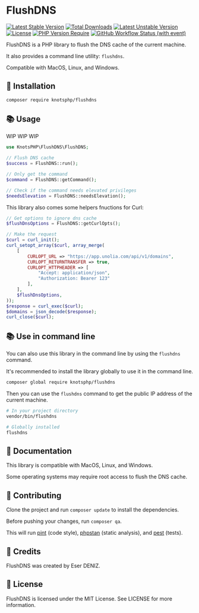 # FlushDNS

[![Latest Stable Version](https://poser.pugx.org/knotsphp/flushdns/v)](https://packagist.org/packages/knotsphp/flushdns) 
[![Total Downloads](https://poser.pugx.org/knotsphp/flushdns/downloads)](https://packagist.org/packages/knotsphp/flushdns) 
[![Latest Unstable Version](https://poser.pugx.org/knotsphp/flushdns/v/unstable)](https://packagist.org/packages/knotsphp/flushdns) 
[![License](https://poser.pugx.org/knotsphp/flushdns/license)](https://packagist.org/packages/knotsphp/flushdns) 
[![PHP Version Require](https://poser.pugx.org/knotsphp/flushdns/require/php)](https://packagist.org/packages/knotsphp/flushdns) 
[![GitHub Workflow Status (with event)](https://img.shields.io/github/actions/workflow/status/knotsphp/flushdns/test.yml?label=Tests)](https://github.com/knotsphp/flushdns/actions/workflows/test.yml)

FlushDNS is a PHP library to flush the DNS cache of the current machine.

It also provides a command line utility: `flushdns`.

Compatible with MacOS, Linux, and Windows.

## 🚀 Installation

```bash
composer require knotsphp/flushdns
```

## 📚 Usage
WIP WIP WIP

```php
use KnotsPHP\FlushDNS\FlushDNS;

// Flush DNS cache
$success = FlushDNS::run(); 

// Only get the command
$command = FlushDNS::getCommand();

// Check if the command needs elevated privileges
$needsElevation = FlushDNS::needsElevation();
```

This library also comes some helpers fnuctions for Curl:

```php
// Get options to ignore dns cache
$flushDnsOptions = FlushDNS::getCurlOpts();

// Make the request
$curl = curl_init();
curl_setopt_array($curl, array_merge(
    [
        CURLOPT_URL => "https://app.unolia.com/api/v1/domains",
        CURLOPT_RETURNTRANSFER => true,
        CURLOPT_HTTPHEADER => [
            "Accept: application/json",
            "Authorization: Bearer 123"
        ],
    ],
    $flushDnsOptions,
));
$response = curl_exec($curl);
$domains = json_decode($response);
curl_close($curl);
```

## 📚 Use in command line

You can also use this library in the command line by using the `flushdns` command.

It's recommended to install the library globally to use it in the command line.
```bash
composer global require knotsphp/flushdns
```

Then you can use the `flushdns` command to get the public IP address of the current machine.
```bash
# In your project directory
vendor/bin/flushdns

# Globally installed
flushdns
```

## 📖 Documentation
This library is compatible with MacOS, Linux, and Windows.

Some operating systems may require root access to flush the DNS cache.

## 🤝 Contributing
Clone the project and run `composer update` to install the dependencies.

Before pushing your changes, run `composer qa`. 

This will run [pint](http://github.com/laravel/pint) (code style), [phpstan](http://github.com/phpstan/phpstan) (static analysis), and [pest](http://github.com/pestphp/pest) (tests).

## 👥 Credits

FlushDNS was created by Eser DENIZ.

## 📝 License

FlushDNS is licensed under the MIT License. See LICENSE for more information.
